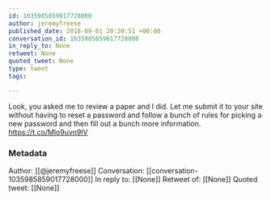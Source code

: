 ```yaml
---
id: 1035985859017728000
author: jeremyfreese
published_date: 2018-09-01 20:20:51 +00:00
conversation_id: 1035985859017728000
in_reply_to: None
retweet: None
quoted_tweet: None
type: tweet
tags:

---
```


Look, you asked me to review a paper and I did. Let me submit it to your site without having to reset a password and follow a bunch of rules for picking a new password and then fill out a bunch more information. https://t.co/Mlo9uvn9lV

### Metadata

Author: [[@jeremyfreese]]
Conversation: [[conversation-1035985859017728000]]
In reply to: [[None]]
Retweet of: [[None]]
Quoted tweet: [[None]]
